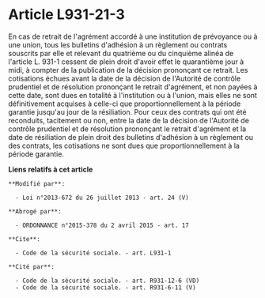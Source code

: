 # Article L931-21-3

En cas de retrait de l'agrément accordé à une institution de prévoyance ou à une union, tous les bulletins d'adhésion à un
règlement ou contrats souscrits par elle et relevant du quatrième ou du cinquième alinéa de l'article L. 931-1 cessent de
plein droit d'avoir effet le quarantième jour à midi, à compter de la publication de la décision prononçant ce retrait. Les
cotisations échues avant la date de la décision de l'Autorité de contrôle prudentiel et de résolution prononçant le retrait
d'agrément, et non payées à cette date, sont dues en totalité à l'institution ou à l'union, mais elles ne sont définitivement
acquises à celle-ci que proportionnellement à la période garantie jusqu'au jour de la résiliation. Pour ceux des contrats qui
ont été reconduits, tacitement ou non, entre la date de la décision de l'Autorité de contrôle prudentiel et de résolution
prononçant le retrait d'agrément et la date de résiliation de plein droit des bulletins d'adhésion à un règlement ou des
contrats, les cotisations ne sont dues que proportionnellement à la période garantie.

**Liens relatifs à cet article**

	**Modifié par**:

	  - Loi n°2013-672 du 26 juillet 2013 - art. 24 (V)

	**Abrogé par**:

	  - ORDONNANCE n°2015-378 du 2 avril 2015 - art. 17

	**Cite**:

	  - Code de la sécurité sociale. - art. L931-1

	**Cité par**:

	  - Code de la sécurité sociale. - art. R931-12-6 (VD)
	  - Code de la sécurité sociale. - art. R931-6-11 (V)
